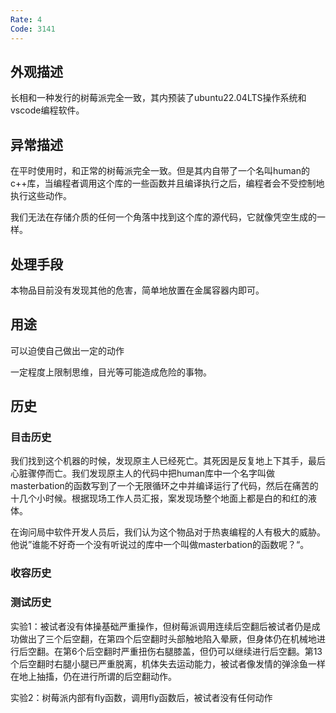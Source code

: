 ```yaml
---
Rate: 4
Code: 3141
---
```

## 外观描述
长相和一种发行的树莓派完全一致，其内预装了ubuntu22.04LTS操作系统和vscode编程软件。

## 异常描述
在平时使用时，和正常的树莓派完全一致。但是其内自带了一个名叫human的c++库，当编程者调用这个库的一些函数并且编译执行之后，编程者会不受控制地执行这些动作。

我们无法在存储介质的任何一个角落中找到这个库的源代码，它就像凭空生成的一样。

## 处理手段
本物品目前没有发现其他的危害，简单地放置在金属容器内即可。

## 用途
可以迫使自己做出一定的动作

一定程度上限制思维，目光等可能造成危险的事物。


## 历史
### 目击历史
我们找到这个机器的时候，发现原主人已经死亡。其死因是反复地上下其手，最后心脏骤停而亡。我们发现原主人的代码中把human库中一个名字叫做masterbation的函数写到了一个无限循环之中并编译运行了代码，然后在痛苦的十几个小时候。根据现场工作人员汇报，案发现场整个地面上都是白的和红的液体。

在询问局中软件开发人员后，我们认为这个物品对于热衷编程的人有极大的威胁。他说”谁能不好奇一个没有听说过的库中一个叫做masterbation的函数呢？“。

### 收容历史


### 测试历史
实验1：被试者没有体操基础严重操作，但树莓派调用连续后空翻后被试者仍是成功做出了三个后空翻，在第四个后空翻时头部触地陷入晕厥，但身体仍在机械地进行后空翻。在第6个后空翻时严重扭伤右腿膝盖，但仍可以继续进行后空翻。第13个后空翻时右腿小腿已严重脱离，机体失去运动能力，被试者像发情的弹涂鱼一样在地上抽搐，仍在进行所谓的后空翻动作。

实验2：树莓派内部有fly函数，调用fly函数后，被试者没有任何动作

